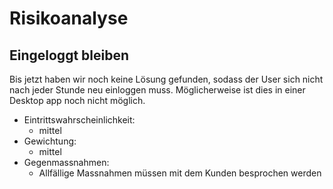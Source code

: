 Risikoanalyse
=============

Eingeloggt bleiben
------------------

Bis jetzt haben wir noch keine Lösung gefunden, sodass der User sich nicht nach jeder Stunde neu einloggen muss. Möglicherweise ist dies in einer Desktop app noch nicht möglich.

 - Eintrittswahrscheinlichkeit: 
    - mittel
 - Gewichtung:
    - mittel
 - Gegenmassnahmen: 
    - Allfällige Massnahmen müssen mit dem Kunden besprochen werden